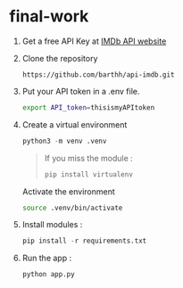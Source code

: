 # final-work

1. Get a free API Key at [IMDb API website](https://imdb-api.com)

1. Clone the repository
    ```
    https://github.com/barthh/api-imdb.git
    ```

1. Put your API token in a .env file.
    ```sh
    export API_token=thisismyAPItoken
    ```

1. Create a virtual environment

    ```python
    python3 -m venv .venv
    ```

    > If you miss the module :
    >```python
    >pip install virtualenv
    >```

    Activate the environment
    ```sh
    source .venv/bin/activate
    ```

1. Install modules :
    ```python
    pip install -r requirements.txt
    ```

1. Run the app :
    ```python
    python app.py
    ```

